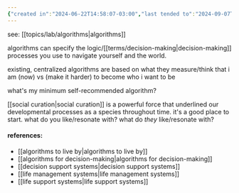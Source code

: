 ```yaml
---
{"created in":"2024-06-22T14:58:07-03:00","last tended to":"2024-09-07T20:06:59-03:00","tags":["design","lab","lifedesign","selfdesign","alchemy","art","topic","🌱"],"dg-publish":true,"relevancescore":94,"permalink":"/topics/architect-design/personal-algorithms-design/","dgPassFrontmatter":true,"created":"2024-06-22T14:58:07.566-03:00","updated":"2024-09-07T20:25:28.304-03:00"}
---
```


see: [[topics/lab/algorithms\|algorithms]]

algorithms can specify the logic/[[terms/decision-making\|decision-making]] processes you use to navigate yourself and the world.

existing, centralized algorithms are based on what they measure/think that i am (now) vs (make it harder) to become who i want to be

what's my minimum self-recommended algorithm?

[[social curation\|social curation]] is a powerful force that underlined our developmental processes as a species throughout time. it's a good place to start. what do you like/resonate with? what do *they* like/resonate with?

#### references:

- [[algorithms to live by\|algorithms to live by]]
- [[algorithms for decision-making\|algorithms for decision-making]]
- [[decision support systems\|decision support systems]]
- [[life management systems\|life management systems]]
- [[life support systems\|life support systems]]